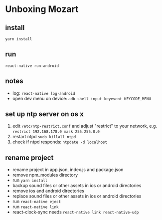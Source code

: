 # Unboxing Mozart

## install
````
yarn install
````

## run

````
react-native run-android
````

## notes

- log: `react-native log-android`
- open dev menu on device: `adb shell input keyevent KEYCODE_MENU`

## set up ntp server on os x

1. edit `/etc/ntp-restrict.conf` and adjust "restrict" to your network, e.g. `restrict 192.168.178.0 mask 255.255.0.0`
2. restart ntpd `sudo killall ntpd`
3. check if ntpd responds: `ntpdate -d localhost`

## rename project

- rename project in app.json, index.js and package.json
- remove npm_modules directory
- run `yarn install`
- backup sound files or other assets in ios or android directories
- remove ios and android directories
- replace sound files or other assets in ios or android directories
- run `react-native eject`
- run `react-native link`
- react-clock-sync needs `react-native link react-native-udp`
